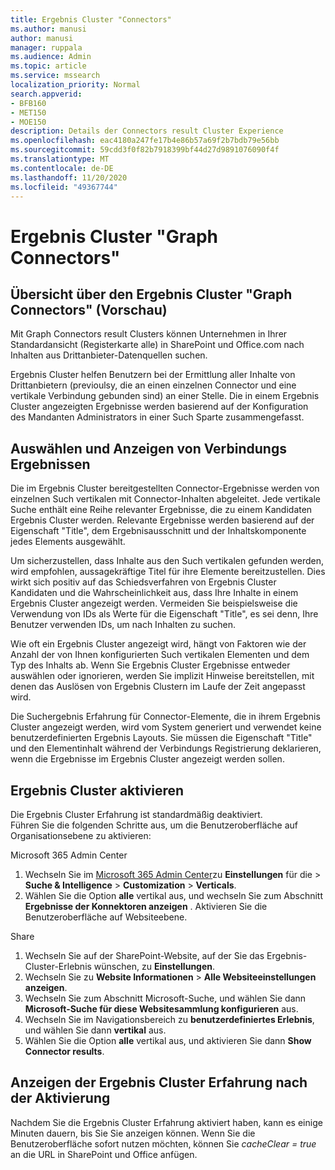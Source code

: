 ```yaml
---
title: Ergebnis Cluster "Connectors"
ms.author: manusi
author: manusi
manager: ruppala
ms.audience: Admin
ms.topic: article
ms.service: mssearch
localization_priority: Normal
search.appverid:
- BFB160
- MET150
- MOE150
description: Details der Connectors result Cluster Experience
ms.openlocfilehash: eac4180a247fe17b4e86b57a69f2b7bdb79e56bb
ms.sourcegitcommit: 59cdd3f0f82b7918399bf44d27d9891076090f4f
ms.translationtype: MT
ms.contentlocale: de-DE
ms.lasthandoff: 11/20/2020
ms.locfileid: "49367744"
---
```

# <a name="graph-connectors-result-cluster"></a>Ergebnis Cluster "Graph Connectors"

## <a name="overview-of-the-graph-connectors-result-cluster-preview"></a>Übersicht über den Ergebnis Cluster "Graph Connectors" (Vorschau)  

 Mit Graph Connectors result Clusters können Unternehmen in Ihrer Standardansicht (Registerkarte alle) in SharePoint und Office.com nach Inhalten aus Drittanbieter-Datenquellen suchen.

Ergebnis Cluster helfen Benutzern bei der Ermittlung aller Inhalte von Drittanbietern (previoulsy, die an einen einzelnen Connector und eine vertikale Verbindung gebunden sind) an einer Stelle. Die in einem Ergebnis Cluster angezeigten Ergebnisse werden basierend auf der Konfiguration des Mandanten Administrators in einer Such Sparte zusammengefasst.  

## <a name="how-connector-results-are-selected-and-displayed"></a>Auswählen und Anzeigen von Verbindungs Ergebnissen

Die im Ergebnis Cluster bereitgestellten Connector-Ergebnisse werden von einzelnen Such vertikalen mit Connector-Inhalten abgeleitet. Jede vertikale Suche enthält eine Reihe relevanter Ergebnisse, die zu einem Kandidaten Ergebnis Cluster werden. Relevante Ergebnisse werden basierend auf der Eigenschaft "Title", dem Ergebnisausschnitt und der Inhaltskomponente jedes Elements ausgewählt.

Um sicherzustellen, dass Inhalte aus den Such vertikalen gefunden werden, wird empfohlen, aussagekräftige Titel für ihre Elemente bereitzustellen. Dies wirkt sich positiv auf das Schiedsverfahren von Ergebnis Cluster Kandidaten und die Wahrscheinlichkeit aus, dass Ihre Inhalte in einem Ergebnis Cluster angezeigt werden. Vermeiden Sie beispielsweise die Verwendung von IDs als Werte für die Eigenschaft "Title", es sei denn, Ihre Benutzer verwenden IDs, um nach Inhalten zu suchen.

Wie oft ein Ergebnis Cluster angezeigt wird, hängt von Faktoren wie der Anzahl der von Ihnen konfigurierten Such vertikalen Elementen und dem Typ des Inhalts ab. Wenn Sie Ergebnis Cluster Ergebnisse entweder auswählen oder ignorieren, werden Sie implizit Hinweise bereitstellen, mit denen das Auslösen von Ergebnis Clustern im Laufe der Zeit angepasst wird.

Die Suchergebnis Erfahrung für Connector-Elemente, die in ihrem Ergebnis Cluster angezeigt werden, wird vom System generiert und verwendet keine benutzerdefinierten Ergebnis Layouts. Sie müssen die Eigenschaft "Title" und den Elementinhalt während der Verbindungs Registrierung deklarieren, wenn die Ergebnisse im Ergebnis Cluster angezeigt werden sollen.

## <a name="enable-result-clusters"></a>Ergebnis Cluster aktivieren
  
Die Ergebnis Cluster Erfahrung ist standardmäßig deaktiviert.  
Führen Sie die folgenden Schritte aus, um die Benutzeroberfläche auf Organisationsebene zu aktivieren:

Microsoft 365 Admin Center

1. Wechseln Sie im [Microsoft 365 Admin Center](https://admin.microsoft.com/)zu **Einstellungen** für die  >  **Suche & Intelligence**  >  **Customization**  >  **Verticals**.  
2. Wählen Sie die Option **alle** vertikal aus, und wechseln Sie zum Abschnitt **Ergebnisse der Konnektoren anzeigen** . Aktivieren Sie die Benutzeroberfläche auf Websiteebene.

Share

1. Wechseln Sie auf der SharePoint-Website, auf der Sie das Ergebnis-Cluster-Erlebnis wünschen, zu **Einstellungen**.
2. Wechseln Sie zu **Website Informationen** > **Alle Websiteeinstellungen anzeigen**.
3. Wechseln Sie zum Abschnitt Microsoft-Suche, und wählen Sie dann **Microsoft-Suche für diese Websitesammlung konfigurieren** aus.
4. Wechseln Sie im Navigationsbereich zu **benutzerdefiniertes Erlebnis**, und wählen Sie dann **vertikal** aus.
5. Wählen Sie die Option **alle** vertikal aus, und aktivieren Sie dann **Show Connector results**.

## <a name="view-the-result-cluster-experience-after-it-is-enabled"></a>Anzeigen der Ergebnis Cluster Erfahrung nach der Aktivierung

Nachdem Sie die Ergebnis Cluster Erfahrung aktiviert haben, kann es einige Minuten dauern, bis Sie Sie anzeigen können. Wenn Sie die Benutzeroberfläche sofort nutzen möchten, können Sie *cacheClear = true* an die URL in SharePoint und Office anfügen.

